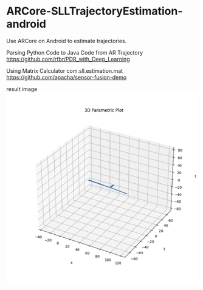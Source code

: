 # ARCore-SLLTrajectoryEstimation-android
Use ARCore on Android to estimate trajectories.

Parsing Python Code to Java Code from AR Trajectory
https://github.com/rfbr/PDR_with_Deep_Learning

Using Matrix Calculator com.sll.estimation.mat
https://github.com/apacha/sensor-fusion-demo

result image
<img src="./route.png"/>
